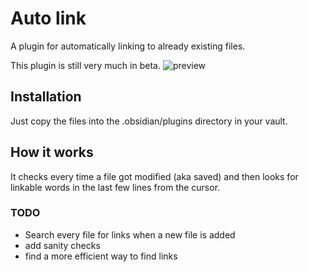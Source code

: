 # Auto link
A plugin for automatically linking to already existing files.

This plugin is still very much in beta.
![preview](https://user-images.githubusercontent.com/107559945/194766034-a580c2d6-e474-42d6-b086-b12bbd62b8ac.gif)

## Installation
Just copy the files into the .obsidian/plugins directory in your vault.

## How it works 
It checks every time a file got modified (aka saved) and then looks for linkable words in the last few lines from the cursor. 

### TODO
- Search every file for links when a new file is added
- add sanity checks
- find a more efficient way to find links
